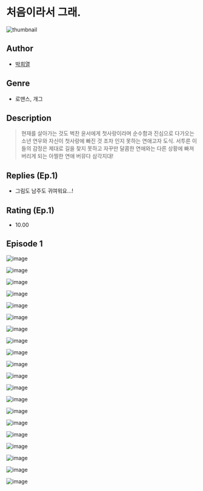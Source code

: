 # 처음이라서 그래.
![thumbnail](https://image-comic.pstatic.net/user_contents_data/challenge_comic/2023/05/23/upload_7292788193893626931_480x623.jpeg)

## Author
- [박희열](https://comic.naver.com/artistTitle?id=366873)

## Genre
- 로맨스, 개그

## Description
> 현재를 살아가는 것도 벅찬 윤서에게 첫사랑이라며 순수함과 진심으로 다가오는 소년 연우와 자신이 첫사랑에 빠진 것 조차 인지 못하는 연애고자 도식. 서투른 이들의 감정은 제대로 길을 찾지 못하고 자꾸만 달콤한 연애와는 다른 상황에 빠져버리게 되는 아찔한 연애 버뮤다 삼각지대!

## Replies (Ep.1)
- 그림도 남주도 귀여워요...!

## Rating (Ep.1)
- 10.00

## Episode 1
![image](https://image-comic.pstatic.net/user_contents_data/challenge_comic/2023/05/23/366873/upload_3689345727432320612.jpeg)

![image](https://image-comic.pstatic.net/user_contents_data/challenge_comic/2023/05/23/366873/upload_4122026634200507959.jpeg)

![image](https://image-comic.pstatic.net/user_contents_data/challenge_comic/2023/05/23/366873/upload_3835206750306592311.jpeg)

![image](https://image-comic.pstatic.net/user_contents_data/challenge_comic/2023/05/23/366873/upload_7233680836786665313.jpeg)

![image](https://image-comic.pstatic.net/user_contents_data/challenge_comic/2023/05/23/366873/upload_3689686584697108536.jpeg)

![image](https://image-comic.pstatic.net/user_contents_data/challenge_comic/2023/05/23/366873/upload_7003768334741365813.jpeg)

![image](https://image-comic.pstatic.net/user_contents_data/challenge_comic/2023/05/23/366873/upload_7306583946642798131.jpeg)

![image](https://image-comic.pstatic.net/user_contents_data/challenge_comic/2023/05/23/366873/upload_3618698608458807350.jpeg)

![image](https://image-comic.pstatic.net/user_contents_data/challenge_comic/2023/05/23/366873/upload_3905523997792625463.jpeg)

![image](https://image-comic.pstatic.net/user_contents_data/challenge_comic/2023/05/23/366873/upload_3617294510598797411.jpeg)

![image](https://image-comic.pstatic.net/user_contents_data/challenge_comic/2023/05/23/366873/upload_4062869408193917750.jpeg)

![image](https://image-comic.pstatic.net/user_contents_data/challenge_comic/2023/05/23/366873/upload_3846977027267715632.jpeg)

![image](https://image-comic.pstatic.net/user_contents_data/challenge_comic/2023/05/23/366873/upload_7306307964982670903.jpeg)

![image](https://image-comic.pstatic.net/user_contents_data/challenge_comic/2023/05/23/366873/upload_7363728679708733494.jpeg)

![image](https://image-comic.pstatic.net/user_contents_data/challenge_comic/2023/05/23/366873/upload_3544669577187438645.jpeg)

![image](https://image-comic.pstatic.net/user_contents_data/challenge_comic/2023/05/23/366873/upload_3906086768163053878.jpeg)

![image](https://image-comic.pstatic.net/user_contents_data/challenge_comic/2023/05/23/366873/upload_3977348284895736165.jpeg)

![image](https://image-comic.pstatic.net/user_contents_data/challenge_comic/2023/05/23/366873/upload_7221910342244841782.jpeg)

![image](https://image-comic.pstatic.net/user_contents_data/challenge_comic/2023/05/23/366873/upload_7077462031357732146.jpeg)

![image](https://image-comic.pstatic.net/user_contents_data/challenge_comic/2023/05/23/366873/upload_4122818294651696486.jpeg)
